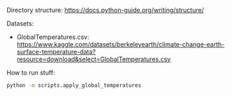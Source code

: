 Directory structure: https://docs.python-guide.org/writing/structure/

Datasets:
- GlobalTemperatures.csv: https://www.kaggle.com/datasets/berkeleyearth/climate-change-earth-surface-temperature-data?resource=download&select=GlobalTemperatures.csv

How to run stuff:
```cmd
python -m scripts.apply_global_temperatures
```
